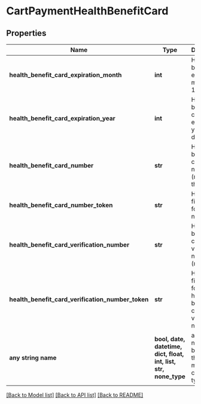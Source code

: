 # CartPaymentHealthBenefitCard


## Properties
Name | Type | Description | Notes
------------ | ------------- | ------------- | -------------
**health_benefit_card_expiration_month** | **int** | Health benefit expiration month (1-12) | [optional] 
**health_benefit_card_expiration_year** | **int** | Health benefit card expiration year (four digit year) | [optional] 
**health_benefit_card_number** | **str** | Health benefit card number (masked to the last 4) | [optional] 
**health_benefit_card_number_token** | **str** | Hosted field token for the card number | [optional] 
**health_benefit_card_verification_number** | **str** | Health benefit card verification number (masked) | [optional] 
**health_benefit_card_verification_number_token** | **str** | Hosted field token for the health benefit card verification number | [optional] 
**any string name** | **bool, date, datetime, dict, float, int, list, str, none_type** | any string name can be used but the value must be the correct type | [optional]

[[Back to Model list]](../README.md#documentation-for-models) [[Back to API list]](../README.md#documentation-for-api-endpoints) [[Back to README]](../README.md)


